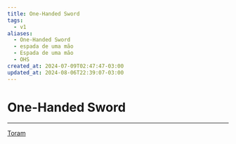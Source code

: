 ```yaml
---
title: One-Handed Sword
tags:
  - v1
aliases:
  - One-Handed Sword
  - espada de uma mão
  - Espada de uma mão
  - OHS
created_at: 2024-07-09T02:47:47-03:00
updated_at: 2024-08-06T22:39:07-03:00
---
```

# One-Handed Sword
---

[Toram](../../../../rascunhos/2024/07/Toram.md)